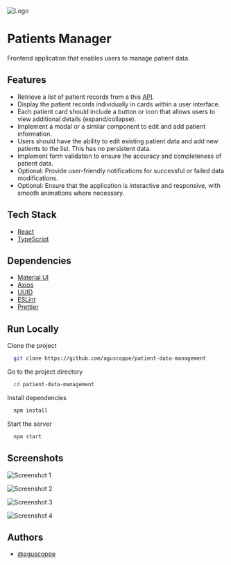 
![Logo](https://i.ibb.co/dW6q6nW/Captura-de-pantalla-2023-11-05-210553.png)


# Patients Manager

Frontend application that enables users to manage patient data.


## Features
- Retrieve a list of patient records from a this [API](https://63bedcf7f5cfc0949b634fc8.mockapi.io/users).
- Display the patient records individually in cards within a user interface.
- Each patient card should include a button or icon that allows users to view additional details (expand/collapse).
- Implement a modal or a similar component to edit and add patient information.
- Users should have the ability to edit existing patient data and add new patients to the list.  This has no persistent data.
- Implement form validation to ensure the accuracy and completeness of patient data.
- Optional: Provide user-friendly notifications for successful or failed data modifications.
- Optional: Ensure that the application is interactive and responsive, with smooth animations where necessary.

## Tech Stack
- [React](https://react.dev/learn/installation)
- [TypeScript](https://www.typescriptlang.org/docs/)

## Dependencies
- [Material UI](https://mui.com/material-ui/getting-started/installation/)
- [Axios](https://axios-http.com/docs/intro)
- [UUID](https://www.npmjs.com/package/uuid)
- [ESLint](https://eslint.org/docs/latest/use/getting-started)
- [Prettier](https://prettier.io/docs/en/install)

## Run Locally

Clone the project

```bash
  git clone https://github.com/aguscoppe/patient-data-management
```

Go to the project directory

```bash
  cd patient-data-management
```

Install dependencies

```bash
  npm install
```

Start the server

```bash
  npm start
```


## Screenshots

![Screenshot 1](https://i.ibb.co/HTXhwDn/Captura-de-pantalla-2023-11-05-210833.png)

![Screenshot 2](https://i.ibb.co/fpYfr6J/Captura-de-pantalla-2023-11-05-210900.png)

![Screenshot 3](https://i.ibb.co/dLh2Hmn/Captura-de-pantalla-2023-11-05-210939.png)

![Screenshot 4](https://i.ibb.co/GJHMDV4/Captura-de-pantalla-2023-11-05-210954.png)
## Authors

- [@aguscoppe](https://www.github.com/aguscoppe)

